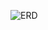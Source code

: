![ERD](https://github.com/laxmiskallimath/DataCoach-SQL-Challenges/assets/38729902/85f24576-f06a-4abf-b0b7-f680d040f335)
